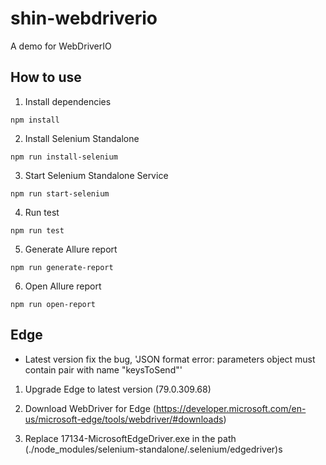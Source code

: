 # shin-webdriverio

A demo for WebDriverIO

## How to use

1. Install dependencies

```
npm install
```

2. Install Selenium Standalone

```
npm run install-selenium
```

3. Start Selenium Standalone Service

```
npm run start-selenium
```

4. Run test

```
npm run test
```

5. Generate Allure report

```
npm run generate-report
```

6. Open Allure report

```
npm run open-report
```

## Edge

* Latest version fix the bug, 'JSON format error: parameters object must contain pair with name "keysToSend"'

1. Upgrade Edge to latest version (79.0.309.68)

2. Download WebDriver for Edge (https://developer.microsoft.com/en-us/microsoft-edge/tools/webdriver/#downloads)

3. Replace 17134-MicrosoftEdgeDriver.exe in the path (./node_modules/selenium-standalone/.selenium/edgedriver)s